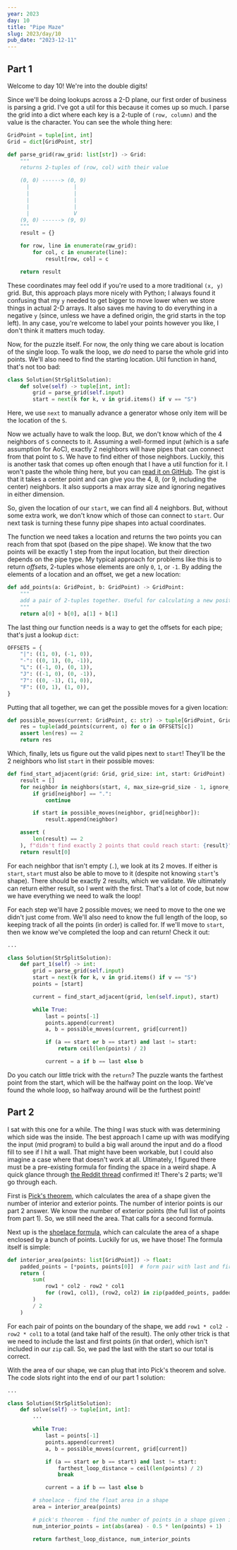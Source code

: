 ```yaml
---
year: 2023
day: 10
title: "Pipe Maze"
slug: 2023/day/10
pub_date: "2023-12-11"
---
```


## Part 1

Welcome to day 10! We're into the double digits!

Since we'll be doing lookups across a 2-D plane, our first order of business is parsing a grid. I've got a util for this because it comes up so much. I parse the grid into a dict where each key is a 2-tuple of `(row, column)` and the value is the character. You can see the whole thing here:

```py
GridPoint = tuple[int, int]
Grid = dict[GridPoint, str]

def parse_grid(raw_grid: list[str]) -> Grid:
    """
    returns 2-tuples of (row, col) with their value

    (0, 0) ------> (0, 9)
      |              |
      |              |
      |              |
      |              |
      |              V
    (9, 0) ------> (9, 9)
    """
    result = {}

    for row, line in enumerate(raw_grid):
        for col, c in enumerate(line):
            result[row, col] = c

    return result
```

These coordinates may feel odd if you're used to a more traditional `(x, y)` grid. But, this approach plays more nicely with Python; I always found it confusing that my `y` needed to get bigger to move lower when we store things in actual 2-D arrays. It also saves me having to do everything in a negative `y` (since, unless we have a defined origin, the grid starts in the top left). In any case, you're welcome to label your points however you like, I don't think it matters much today.

Now, for the puzzle itself. For now, the only thing we care about is location of the single loop. To walk the loop, we _do_ need to parse the whole grid into points. We'll also need to find the starting location. Util function in hand, that's not too bad:

```py
class Solution(StrSplitSolution):
    def solve(self) -> tuple[int, int]:
        grid = parse_grid(self.input)
        start = next(k for k, v in grid.items() if v == "S")
```

Here, we use `next` to manually advance a generator whose only item will be the location of the `S`.

Now we actually have to walk the loop. But, we don't know which of the 4 neighbors of `S` connects to it. Assuming a well-formed input (which is a safe assumption for AoC), exactly 2 neighbors will have pipes that can connect from that point to `S`. We have to find either of those neighbors. Luckily, this is another task that comes up often enough that I have a util function for it. I won't paste the whole thing here, but you can [read it on GitHub](https://github.com/xavdid/advent-of-code/blob/ae5ce0c2a9d291e5e5d6cea47728b2110858df3d/solutions/utils/graphs.py#L9-L59). The gist is that it takes a center point and can give you the 4, 8, (or 9, including the center) neighbors. It also supports a max array size and ignoring negatives in either dimension.

So, given the location of our `start`, we can find all 4 neighbors. But, without some extra work, we don't know which of those can connect to `start`. Our next task is turning these funny pipe shapes into actual coordinates.

The function we need takes a location and returns the two points you can reach from that spot (based on the pipe shape). We know that the two points will be exactly 1 step from the input location, but their direction depends on the pipe type. My typical approach for problems like this is to return _offsets_, 2-tuples whose elements are only `0`, `1`, or `-1`. By adding the elements of a location and an offset, we get a new location:

```py
def add_points(a: GridPoint, b: GridPoint) -> GridPoint:
    """
    add a pair of 2-tuples together. Useful for calculating a new position from a location and an offset
    """
    return a[0] + b[0], a[1] + b[1]
```

The last thing our function needs is a way to get the offsets for each pipe; that's just a lookup `dict`:

```py
OFFSETS = {
    "|": ((1, 0), (-1, 0)),
    "-": ((0, 1), (0, -1)),
    "L": ((-1, 0), (0, 1)),
    "J": ((-1, 0), (0, -1)),
    "7": ((0, -1), (1, 0)),
    "F": ((0, 1), (1, 0)),
}
```

Putting that all together, we can get the possible moves for a given location:

```py
def possible_moves(current: GridPoint, c: str) -> tuple[GridPoint, GridPoint]:
    res = tuple(add_points(current, o) for o in OFFSETS[c])
    assert len(res) == 2
    return res
```

Which, finally, lets us figure out the valid pipes next to `start`! They'll be the 2 neighbors who list `start` in their possible moves:

```py
def find_start_adjacent(grid: Grid, grid_size: int, start: GridPoint) -> GridPoint:
    result = []
    for neighbor in neighbors(start, 4, max_size=grid_size - 1, ignore_negatives=True):
        if grid[neighbor] == ".":
            continue

        if start in possible_moves(neighbor, grid[neighbor]):
            result.append(neighbor)

    assert (
        len(result) == 2
    ), f"didn't find exactly 2 points that could reach start: {result}"
    return result[0]
```

For each neighbor that isn't empty (`.`), we look at its 2 moves. If either is `start`, `start` must also be able to move to it (despite not knowing `start`'s shape). There should be exactly 2 results, which we validate. We ultimately can return either result, so I went with the first. That's a lot of code, but now we have everything we need to walk the loop!

For each step we'll have 2 possible moves; we need to move to the one we didn't just come from. We'll also need to know the full length of the loop, so keeping track of all the points (in order) is called for. If we'll move to `start`, then we know we've completed the loop and can return! Check it out:

```py ins={7,9,11-14,16,17,19}
...

class Solution(StrSplitSolution):
    def part_1(self) -> int:
        grid = parse_grid(self.input)
        start = next(k for k, v in grid.items() if v == "S")
        points = [start]

        current = find_start_adjacent(grid, len(self.input), start)

        while True:
            last = points[-1]
            points.append(current)
            a, b = possible_moves(current, grid[current])

            if (a == start or b == start) and last != start:
                return ceil(len(points) / 2)

            current = a if b == last else b
```

Do you catch our little trick with the `return`? The puzzle wants the farthest point from the start, which will be the halfway point on the loop. We've found the whole loop, so halfway around will be the furthest point!

## Part 2

I sat with this one for a while. The thing I was stuck with was determining which side was the inside. The best approach I came up with was modifying the input (mid program) to build a big wall around the input and do a flood fill to see if I hit a wall. That might have been workable, but I could also imagine a case where that doesn't work at all. Ultimately, I figured there must be a pre-existing formula for finding the space in a weird shape. A quick glance through [the Reddit thread](https://old.reddit.com/r/adventofcode/comments/18evyu9/2023_day_10_solutions/) confirmed it! There's 2 parts; we'll go through each.

First is [Pick's theorem](https://en.wikipedia.org/wiki/Pick%27s_theorem), which calculates the area of a shape given the number of interior and exterior points. The number of interior points is our part 2 answer. We know the number of exterior points (the full list of points from part 1). So, we still need the area. That calls for a second formula.

Next up is the [shoelace formula](https://en.wikipedia.org/wiki/Shoelace_formula), which can calculate the area of a shape enclosed by a bunch of points. Luckily for us, we have those! The formula itself is simple:

```py
def interior_area(points: list[GridPoint]) -> float:
    padded_points = [*points, points[0]]  # form pair with last and first
    return (
        sum(
            row1 * col2 - row2 * col1
            for (row1, col1), (row2, col2) in zip(padded_points, padded_points[1:])
        )
        / 2
    )
```

For each pair of points on the boundary of the shape, we add `row1 * col2 - row2 * col1` to a total (and take half of the result). The only other trick is that we need to include the last and first points (in that order), which isn't included in our `zip` call. So, we pad the last with the start so our total is correct.

With the area of our shape, we can plug that into Pick's theorem and solve. The code slots right into the end of our part 1 solution:

```py ins={13,18-19,21-22,24} ins="solve" ins="tuple[int, int]"
...

class Solution(StrSplitSolution):
    def solve(self) -> tuple[int, int]:
        ...

        while True:
            last = points[-1]
            points.append(current)
            a, b = possible_moves(current, grid[current])

            if (a == start or b == start) and last != start:
                farthest_loop_distance = ceil(len(points) / 2)
                break

            current = a if b == last else b

        # shoelace - find the float area in a shape
        area = interior_area(points)

        # pick's theorem - find the number of points in a shape given its area
        num_interior_points = int(abs(area) - 0.5 * len(points) + 1)

        return farthest_loop_distance, num_interior_points
```
